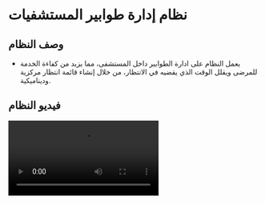 # نظام إدارة طوابير المستشفيات
## وصف النظام 
*  يعمل النظام على ادارة الطوابير داخل المستشفى، مما يزيد من كفاءة الخدمة للمرضى ويقلل الوقت الذي يقضيه في الانتظار، من خلال إنشاء قائمة انتظار مركزية وديناميكية.
  ## فيديو النظام
  <video >
  <source src="movie.mp4" type="QMS/mp4">
</video>
